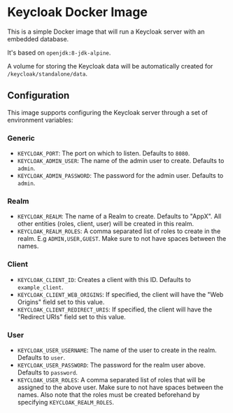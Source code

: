 # Keycloak Docker Image

This is a simple Docker image that will run a Keycloak server with an embedded database.

It's based on `openjdk:8-jdk-alpine`.

A volume for storing the Keycloak data will be automatically created for `/keycloak/standalone/data`.

## Configuration 

This image supports configuring the Keycloak server through a set of environment variables:

### Generic 

* `KEYCLOAK_PORT`: The port on which to listen. Defaults to `8080`.
* `KEYCLOAK_ADMIN_USER`: The name of the admin user to create. Defaults to `admin`.
* `KEYCLOAK_ADMIN_PASSWORD`: The password for the admin user. Defaults to `admin`.

### Realm

* `KEYCLOAK_REALM`: The name of a Realm to create. Defaults to "AppX". All other entities (roles, client, user) will be created in this realm.
* `KEYCLOAK_REALM_ROLES`: A comma separated list of roles to create in the realm. E.g `ADMIN,USER,GUEST`. Make sure to not have spaces between the names.

### Client 

* `KEYCLOAK_CLIENT_ID`: Creates a client with this ID. Defaults to `example_client`.
* `KEYCLOAK_CLIENT_WEB_ORIGINS`: If specified, the client will have the "Web Origins" field set to this value. 
* `KEYCLOAK_CLIENT_REDIRECT_URIS`: If specified, the client will have the "Redirect URIs" field set to this value.

### User 

* `KEYCLOAK_USER_USERNAME`: The name of the user to create in the realm. Defaults to `user`.
* `KEYCLOAK_USER_PASSWORD`: The password for the realm user above. Defaults to `password`.
* `KEYCLOAK_USER_ROLES`: A comma separated list of roles that will be assigned to the above user. Make sure to not have spaces between the names. Also note that the roles must be created beforehand by specifying `KEYCLOAK_REALM_ROLES`.

